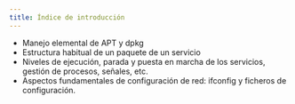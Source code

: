 ```yaml
---
title: Índice de introducción
---
```


* Manejo elemental de APT y dpkg
* Estructura habitual de un paquete de un servicio
* Niveles de ejecución, parada y puesta en marcha de los servicios, gestión de procesos, señales, etc.
* Aspectos fundamentales de configuración de red: ifconfig y ficheros de configuración.
